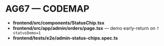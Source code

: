 # AG67 — CODEMAP
- **frontend/src/components/StatusChip.tsx**
- **frontend/src/app/admin/orders/page.tsx** — demo early-return on `?statusDemo=1`
- **frontend/tests/e2e/admin-status-chips.spec.ts**
